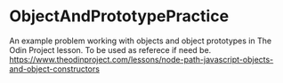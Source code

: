 # ObjectAndPrototypePractice

An example problem working with objects and object prototypes in The Odin Project lesson. To be used as referece if need be.
https://www.theodinproject.com/lessons/node-path-javascript-objects-and-object-constructors
